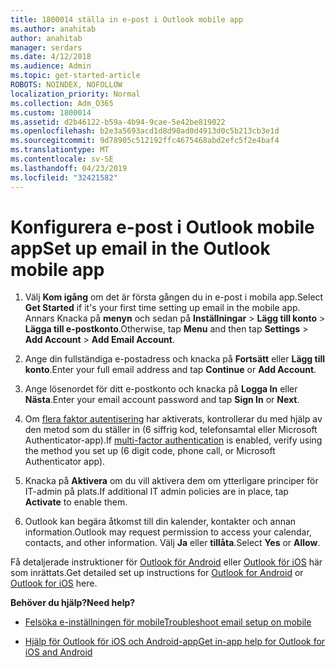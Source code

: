 ```yaml
---
title: 1800014 ställa in e-post i Outlook mobile app
ms.author: anahitab
author: anahitab
manager: serdars
ms.date: 4/12/2018
ms.audience: Admin
ms.topic: get-started-article
ROBOTS: NOINDEX, NOFOLLOW
localization_priority: Normal
ms.collection: Adm_O365
ms.custom: 1800014
ms.assetid: d2b46122-b59a-4b94-9cae-5e42be819022
ms.openlocfilehash: b2e3a5693acd1d8d90ad0d4913d0c5b213cb3e1d
ms.sourcegitcommit: 9d78905c512192ffc4675468abd2efc5f2e4baf4
ms.translationtype: MT
ms.contentlocale: sv-SE
ms.lasthandoff: 04/23/2019
ms.locfileid: "32421582"
---
```

# <a name="set-up-email-in-the-outlook-mobile-app"></a><span data-ttu-id="ca395-102">Konfigurera e-post i Outlook mobile app</span><span class="sxs-lookup"><span data-stu-id="ca395-102">Set up email in the Outlook mobile app</span></span>

1. <span data-ttu-id="ca395-103">Välj **Kom igång** om det är första gången du in e-post i mobila app.</span><span class="sxs-lookup"><span data-stu-id="ca395-103">Select **Get Started** if it's your first time setting up email in the mobile app.</span></span> <span data-ttu-id="ca395-104">Annars Knacka på **menyn** och sedan på **Inställningar** \> **Lägg till konto** \> **Lägga till e-postkonto**.</span><span class="sxs-lookup"><span data-stu-id="ca395-104">Otherwise, tap **Menu** and then tap **Settings** \> **Add Account** \> **Add Email Account**.</span></span> 
    
2. <span data-ttu-id="ca395-105">Ange din fullständiga e-postadress och knacka på **Fortsätt** eller **Lägg till konto**.</span><span class="sxs-lookup"><span data-stu-id="ca395-105">Enter your full email address and tap **Continue** or **Add Account**.</span></span>
    
3. <span data-ttu-id="ca395-106">Ange lösenordet för ditt e-postkonto och knacka på **Logga In** eller **Nästa**.</span><span class="sxs-lookup"><span data-stu-id="ca395-106">Enter your email account password and tap **Sign In** or **Next**.</span></span> 
    
4. <span data-ttu-id="ca395-107">Om [flera faktor autentisering](https://support.office.com/article/8f0454b2-f51a-4d9c-bcde-2c48e41621c6.aspx) har aktiverats, kontrollerar du med hjälp av den metod som du ställer in (6 siffrig kod, telefonsamtal eller Microsoft Authenticator-app).</span><span class="sxs-lookup"><span data-stu-id="ca395-107">If [multi-factor authentication](https://support.office.com/article/8f0454b2-f51a-4d9c-bcde-2c48e41621c6.aspx) is enabled, verify using the method you set up (6 digit code, phone call, or Microsoft Authenticator app).</span></span> 
    
5. <span data-ttu-id="ca395-108">Knacka på **Aktivera** om du vill aktivera dem om ytterligare principer för IT-admin på plats.</span><span class="sxs-lookup"><span data-stu-id="ca395-108">If additional IT admin policies are in place, tap **Activate** to enable them.</span></span> 
    
6. <span data-ttu-id="ca395-109">Outlook kan begära åtkomst till din kalender, kontakter och annan information.</span><span class="sxs-lookup"><span data-stu-id="ca395-109">Outlook may request permission to access your calendar, contacts, and other information.</span></span> <span data-ttu-id="ca395-110">Välj **Ja** eller **tillåta**.</span><span class="sxs-lookup"><span data-stu-id="ca395-110">Select **Yes** or **Allow**.</span></span> 
    
<span data-ttu-id="ca395-111">Få detaljerade instruktioner för [Outlook för Android](https://support.office.com/article/886db551-8dfa-4fd5-b835-f8e532091872.aspx) eller [Outlook för iOS](https://support.office.com/article/b2de2161-cc1d-49ef-9ef9-81acd1c8e234.aspx) här som inrättats.</span><span class="sxs-lookup"><span data-stu-id="ca395-111">Get detailed set up instructions for [Outlook for Android](https://support.office.com/article/886db551-8dfa-4fd5-b835-f8e532091872.aspx) or [Outlook for iOS](https://support.office.com/article/b2de2161-cc1d-49ef-9ef9-81acd1c8e234.aspx) here.</span></span> 
  
 <span data-ttu-id="ca395-112">**Behöver du hjälp?**</span><span class="sxs-lookup"><span data-stu-id="ca395-112">**Need help?**</span></span>
  
- [<span data-ttu-id="ca395-113">Felsöka e-inställningen för mobile</span><span class="sxs-lookup"><span data-stu-id="ca395-113">Troubleshoot email setup on mobile</span></span>](https://support.office.com/article/a264ef01-9c88-48fb-9285-7017e4f31f02.aspx)
    
- [<span data-ttu-id="ca395-114">Hjälp för Outlook för iOS och Android-app</span><span class="sxs-lookup"><span data-stu-id="ca395-114">Get in-app help for Outlook for iOS and Android</span></span>](https://support.office.com/article/218a22d1-9fa5-4889-b689-de1c63493243.aspx#ID0EAABAAA=Contact_Support)
    


